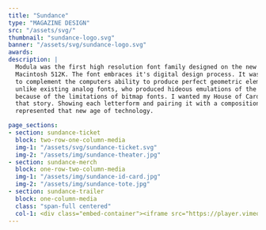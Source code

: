 ```yaml
---
title: "Sundance"
type: "MAGAZINE DESIGN"
src: "/assets/svg/"
thumbnail: "sundance-logo.svg"
banner: "/assets/svg/sundance-logo.svg"
awards:
description: |
  Modula was the first high resolution font family designed on the new Apple
  Macintosh 512K. The font embraces it's digital design process. It was designed
  to complement the computers ability to produce perfect geometric elements
  unlike existing analog fonts, who produced hideous emulations of the original
  because of the limitations of bitmap fonts. I wanted my House of Cards to tell
  that story. Showing each letterform and pairing it with a composition that
  represented that new age of technology.

page_sections:
- section: sundance-ticket
  block: two-row-one-column-media
  img-1: "/assets/svg/sundance-ticket.svg"
  img-2: "/assets/img/sundance-theater.jpg"
- section: sundance-merch
  block: one-row-two-column-media
  img-1: "/assets/img/sundance-id-card.jpg"
  img-2: "/assets/img/sundance-tote.jpg"
- section: sundance-trailer
  block: one-column-media
  class: "span-full centered"
  col-1: <div class="embed-container"><iframe src="https://player.vimeo.com/video/293079006?color=eeb62f&byline=0&portrait=0&title=0" frameborder="0" webkitallowfullscreen mozallowfullscreen allowfullscreen></iframe></div>
---
```

